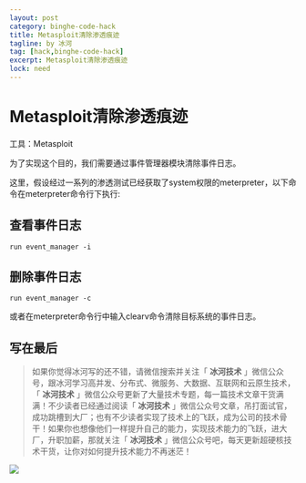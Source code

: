 ```yaml
---
layout: post
category: binghe-code-hack
title: Metasploit清除渗透痕迹
tagline: by 冰河
tag: [hack,binghe-code-hack]
excerpt: Metasploit清除渗透痕迹
lock: need
---
```


# Metasploit清除渗透痕迹

工具：Metasploit

为了实现这个目的，我们需要通过事件管理器模块清除事件日志。

这里，假设经过一系列的渗透测试已经获取了system权限的meterpreter，以下命令在meterpreter命令行下执行:

## 查看事件日志

```
run event_manager -i
```

## 删除事件日志

```
run event_manager -c
```

或者在meterpreter命令行中输入clearv命令清除目标系统的事件日志。


## 写在最后

> 如果你觉得冰河写的还不错，请微信搜索并关注「 **冰河技术** 」微信公众号，跟冰河学习高并发、分布式、微服务、大数据、互联网和云原生技术，「 **冰河技术** 」微信公众号更新了大量技术专题，每一篇技术文章干货满满！不少读者已经通过阅读「 **冰河技术** 」微信公众号文章，吊打面试官，成功跳槽到大厂；也有不少读者实现了技术上的飞跃，成为公司的技术骨干！如果你也想像他们一样提升自己的能力，实现技术能力的飞跃，进大厂，升职加薪，那就关注「 **冰河技术** 」微信公众号吧，每天更新超硬核技术干货，让你对如何提升技术能力不再迷茫！


![](https://img-blog.csdnimg.cn/20200906013715889.png)